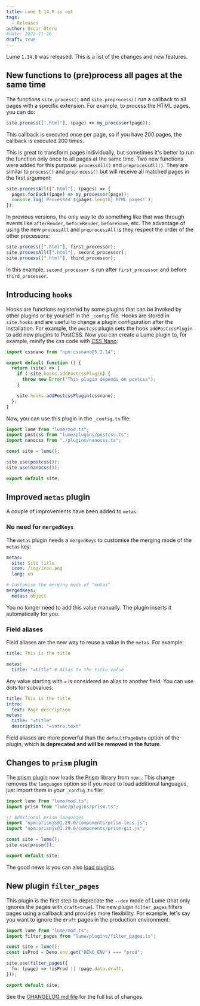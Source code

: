 ```yaml
---
title: Lume 1.14.0 is out
tags:
  - Releases
author: Óscar Otero
#date: 2022-11-16
draft: true
---
```


Lume `1.14.0` was released. This is a list of the changes and new features.

<!-- more -->

## New functions to (pre)process all pages at the same time

The functions `site.process()` and `site.preprocess()` run a callback to all
pages with a specific extension. For example, to process the HTML pages, you can
do:

```js
site.process([".html"], (page) => my_processor(page));
```

This callback is executed once per page, so if you have 200 pages, the callback
is executed 200 times.

This is great to transform pages individually, but sometimes it's better to run
the function only once to all pages at the same time. Two new functions were
added for this purpose: `processAll()` and `preprocessAll()`. They are similar
to `process()` and `preprocess()` but will receive all matched pages in the
first argument:

```js
site.processAll([".html"], (pages) => {
  pages.forEach((page) => my_processor(page));
  console.log(`Processed ${pages.length} HTML pages!`);
});
```

In previous versions, the only way to do something like that was through events
like `afterRender`, `beforeRender`, `beforeSave`, etc. The advantage of using
the new `processAll` and `preprocessAll` is they respect the order of the other
processors:

```js
site.process([".html"], first_processor);
site.processAll([".html"], second_processor);
site.process([".html"], third_processor);
```

In this example, `second_processor` is run after `first_processor` and before
`third_processor`.

## Introducing `hooks`

Hooks are functions registered by some plugins that can be invoked by other
plugins or by yourself in the `_config` file. Hooks are stored in `site.hooks`
and are useful to change a plugin configuration after the installation. For
example, the `postcss` plugin sets the hook `addPostcssPlugin` to add new
plugins to PostCSS. Now you can create a Lume plugin to, for example, minify the
css code with [CSS Nano](https://cssnano.co):

```js
import cssnano from "npm:cssnano@5.1.14";

export default function () {
  return (site) => {
    if (!site.hooks.addPostcssPlugin) {
      throw new Error("This plugin depends on postcss");
    }

    site.hooks.addPostcssPlugin(cssnano);
  };
}
```

Now, you can use this plugin in the `_config.ts` file:

```ts
import lume from "lume/mod.ts";
import postcss from "lume/plugins/postcss.ts";
import nanocss from "./plugins/nanocss.ts";

const site = lume();

site.use(postcss());
site.use(nanocss());

export default site;
```

## Improved `metas` plugin

A couple of improvements have been added to `metas`:

### No need for `mergedKeys`

The `metas` plugin needs a `mergedKeys` to customise the merging mode of the
`metas` key:

```yml
metas:
  site: Site title
  icon: /img/icon.png
  lang: en

# Customise the merging mode of "metas"
mergedKeys:
  metas: object
```

You no longer need to add this value manually. The plugin inserts it
automatically for you.

### Field aliases

Field aliases are the new way to reuse a value in the `metas`. For example:

```yml
title: This is the title

metas:
  title: "=title" # Alias to the title value
```

Any value starting with `=` is considered an alias to another field. You can use
dots for subvalues:

```yml
title: This is the title
intro:
  text: Page description
metas:
  title: "=title"
  description: "=intro.text"
```

Field aliases are more powerful than the `defaultPageData` option of the plugin,
which **is deprecated and will be removed in the future**.

## Changes to `prism` plugin

The [prism plugin](https://lume.land/plugins/prism/) now loads the
[Prism](https://prismjs.com/) library from `npm:`. This change removes the
`languages` option so if you need to load additional languages, just import them
in your `_config.ts` file:

```ts
import lume from "lume/mod.ts";
import prism from "lume/plugins/prism.ts";

// Additional prism languages
import "npm:prismjs@1.29.0/components/prism-less.js";
import "npm:prismjs@1.29.0/components/prism-git.js";

const site = lume();
site.use(prism());

export default site;
```

The good news is you can also [load plugins](https://prismjs.com/#plugins).

## New plugin `filter_pages`

This plugin is the first step to deprecate the `--dev` mode of Lume (that only
ignores the pages with `draft=true`). The new plugin `filter_pages` filters
pages using a callback and provides more flexibility. For example, let's say you
want to ignore the `draft` pages in the production environment:

```ts
import lume from "lume/mod.ts";
import filter_pages from "lume/plugins/filter_pages.ts";

const site = lume();
const isProd = Deno.env.get("DENO_ENV") === "prod";

site.use(filter_pages({
  fn: (page) => !isProd || !page.data.draft,
}));

export default site;
```

See the
[CHANGELOG.md file](https://github.com/lumeland/lume/blob/v1.14.0/CHANGELOG.md)
for the full list of changes.
